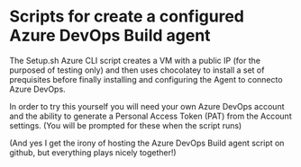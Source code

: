 # Scripts for create a configured Azure DevOps Build agent 

The Setup.sh Azure CLI script creates a VM with a public IP (for the purposed of testing only) and then uses chocolatey to install a set of prequisites before finally installing and configuring the Agent to connecto Azure DevOps.

In order to try this yourself you will need your own Azure DevOps account and the ability to generate a Personal Access Token (PAT) from the Account settings. (You will be prompted for these when the script runs)

(And yes I get the irony of hosting the Azure DevOps Build agent script on github, but everything plays nicely together!)